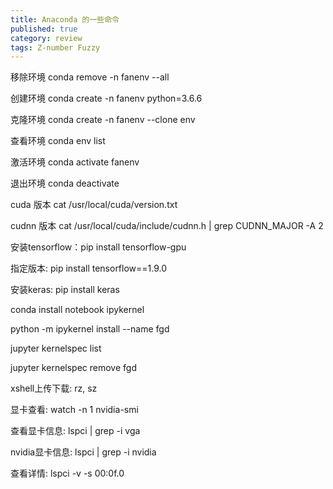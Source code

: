 ```yaml
---
title: Anaconda 的一些命令
published: true
category: review
tags: Z-number Fuzzy
---
```


移除环境 conda remove -n fanenv --all

创建环境 conda create -n fanenv python=3.6.6

克隆环境 conda create -n fanenv --clone env

查看环境 conda env list

激活环境 conda activate fanenv

退出环境 conda deactivate

cuda 版本
cat /usr/local/cuda/version.txt

cudnn 版本
cat /usr/local/cuda/include/cudnn.h | grep CUDNN_MAJOR -A 2

安装tensorflow：pip install tensorflow-gpu

指定版本: pip install tensorflow==1.9.0

安装keras: pip install keras

conda install notebook ipykernel

python -m ipykernel install --name fgd

jupyter kernelspec list

jupyter kernelspec remove fgd

xshell上传下载: rz, sz

显卡查看: watch -n 1 nvidia-smi

查看显卡信息: lspci | grep -i vga

nvidia显卡信息: lspci | grep -i nvidia

查看详情: lspci -v -s 00:0f.0
